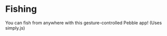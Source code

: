 Fishing
=======

You can fish from anywhere with this gesture-controlled Pebble app! (Uses simply.js)
